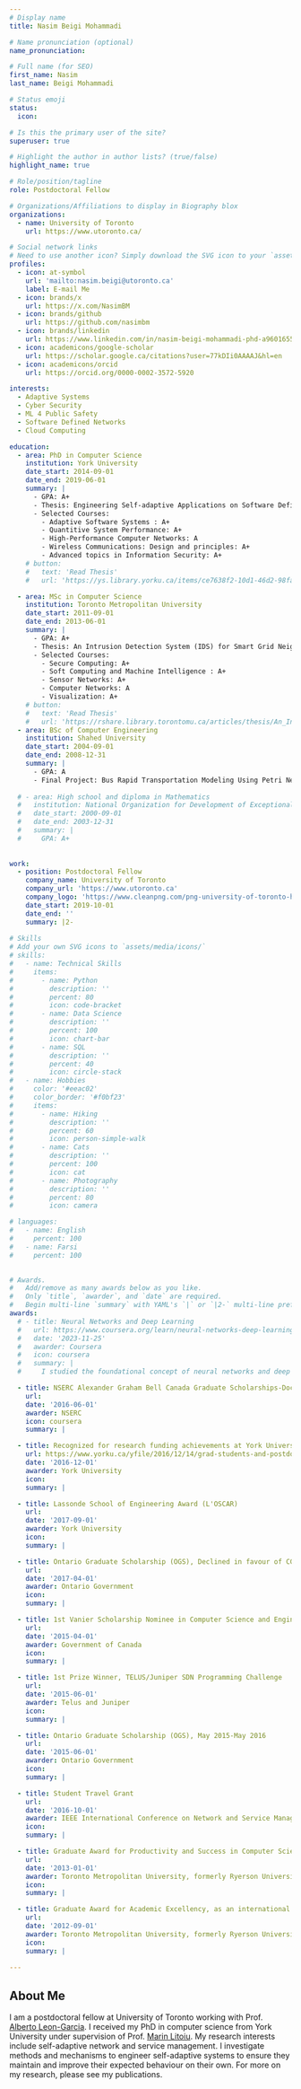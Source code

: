 ```yaml
---
# Display name
title: Nasim Beigi Mohammadi

# Name pronunciation (optional)
name_pronunciation: 

# Full name (for SEO)
first_name: Nasim
last_name: Beigi Mohammadi

# Status emoji
status:
  icon:

# Is this the primary user of the site?
superuser: true

# Highlight the author in author lists? (true/false)
highlight_name: true

# Role/position/tagline
role: Postdoctoral Fellow

# Organizations/Affiliations to display in Biography blox
organizations:
  - name: University of Toronto
    url: https://www.utoronto.ca/

# Social network links
# Need to use another icon? Simply download the SVG icon to your `assets/media/icons/` folder.
profiles:
  - icon: at-symbol
    url: 'mailto:nasim.beigi@utoronto.ca'
    label: E-mail Me
  - icon: brands/x
    url: https://x.com/NasimBM
  - icon: brands/github
    url: https://github.com/nasimbm
  - icon: brands/linkedin
    url: https://www.linkedin.com/in/nasim-beigi-mohammadi-phd-a9601655
  - icon: academicons/google-scholar
    url: https://scholar.google.ca/citations?user=77kDIi0AAAAJ&hl=en
  - icon: academicons/orcid
    url: https://orcid.org/0000-0002-3572-5920

interests:
  - Adaptive Systems
  - Cyber Security
  - ML 4 Public Safety 
  - Software Defined Networks
  - Cloud Computing

education:
  - area: PhD in Computer Science
    institution: York University
    date_start: 2014-09-01
    date_end: 2019-06-01
    summary: |
      - GPA: A+
      - Thesis: Engineering Self-adaptive Applications on Software Defined Infrastructure
      - Selected Courses:
        - Adaptive Software Systems : A+
        - Quantitive System Performance: A+
        - High-Performance Computer Networks: A
        - Wireless Communications: Design and principles: A+
        - Advanced topics in Information Security: A+
    # button:
    #   text: 'Read Thesis'
    #   url: 'https://ys.library.yorku.ca/items/ce7638f2-10d1-46d2-98fa-0ca0bf939ec9/full'

  - area: MSc in Computer Science
    institution: Toronto Metropolitan University
    date_start: 2011-09-01
    date_end: 2013-06-01
    summary: |
      - GPA: A+
      - Thesis: An Intrusion Detection System (IDS) for Smart Grid Neighbourhood Area Network
      - Selected Courses:
        - Secure Computing: A+
        - Soft Computing and Machine Intelligence : A+
        - Sensor Networks: A+
        - Computer Networks: A
        - Visualization: A+ 
    # button:
    #   text: 'Read Thesis'
    #   url: 'https://rshare.library.torontomu.ca/articles/thesis/An_Intrusion_Detection_System_for_Smart_Grid_Neighborhood_Area_Network/14656977?file=28138881'  
  - area: BSc of Computer Engineering
    institution: Shahed University
    date_start: 2004-09-01
    date_end: 2008-12-31
    summary: |
      - GPA: A
      - Final Project: Bus Rapid Transportation Modeling Using Petri Nets
      
  # - area: High school and diploma in Mathematics
  #   institution: National Organization for Development of Exceptional Talents (NODET)
  #   date_start: 2000-09-01
  #   date_end: 2003-12-31
  #   summary: |
  #     GPA: A+
      
      
work:
  - position: Postdoctoral Fellow
    company_name: University of Toronto
    company_url: 'https://www.utoronto.ca'
    company_logo: 'https://www.cleanpng.com/png-university-of-toronto-higher-education-doctorate-p-1808313/'
    date_start: 2019-10-01
    date_end: ''
    summary: |2-
  
# Skills
# Add your own SVG icons to `assets/media/icons/`
# skills:
#   - name: Technical Skills
#     items:
#       - name: Python
#         description: ''
#         percent: 80
#         icon: code-bracket
#       - name: Data Science
#         description: ''
#         percent: 100
#         icon: chart-bar
#       - name: SQL
#         description: ''
#         percent: 40
#         icon: circle-stack
#   - name: Hobbies
#     color: '#eeac02'
#     color_border: '#f0bf23'
#     items:
#       - name: Hiking
#         description: ''
#         percent: 60
#         icon: person-simple-walk
#       - name: Cats
#         description: ''
#         percent: 100
#         icon: cat
#       - name: Photography
#         description: ''
#         percent: 80
#         icon: camera

# languages:
#   - name: English
#     percent: 100
#   - name: Farsi
#     percent: 100
  

# Awards.
#   Add/remove as many awards below as you like.
#   Only `title`, `awarder`, and `date` are required.
#   Begin multi-line `summary` with YAML's `|` or `|2-` multi-line prefix and indent 2 spaces below.
awards:
  # - title: Neural Networks and Deep Learning
  #   url: https://www.coursera.org/learn/neural-networks-deep-learning
  #   date: '2023-11-25'
  #   awarder: Coursera
  #   icon: coursera
  #   summary: |
  #     I studied the foundational concept of neural networks and deep learning. 

  - title: NSERC Alexander Graham Bell Canada Graduate Scholarships-Doctoral (CGS D)
    url: 
    date: '2016-06-01'
    awarder: NSERC
    icon: coursera
    summary: |

  - title: Recognized for research funding achievements at York University
    url: https://www.yorku.ca/yfile/2016/12/14/grad-students-and-postdocs-recognized-for-research-funding-achievements/
    date: '2016-12-01'
    awarder: York University
    icon: 
    summary: |

  - title: Lassonde School of Engineering Award (L'OSCAR)
    url: 
    date: '2017-09-01'
    awarder: York University
    icon: 
    summary: |

  - title: Ontario Graduate Scholarship (OGS), Declined in favour of CGS D
    url: 
    date: '2017-04-01'
    awarder: Ontario Government
    icon: 
    summary: |

  - title: 1st Vanier Scholarship Nominee in Computer Science and Engineering at York University
    url: 
    date: '2015-04-01'
    awarder: Government of Canada
    icon: 
    summary: |

  - title: 1st Prize Winner, TELUS/Juniper SDN Programming Challenge 
    url: 
    date: '2015-06-01'
    awarder: Telus and Juniper
    icon: 
    summary: |

  - title: Ontario Graduate Scholarship (OGS), May 2015-May 2016 
    url: 
    date: '2015-06-01'
    awarder: Ontario Government
    icon: 
    summary: |  

  - title: Student Travel Grant 
    url: 
    date: '2016-10-01'
    awarder: IEEE International Conference on Network and Service Management (CNSM) 
    icon: 
    summary: |

  - title: Graduate Award for Productivity and Success in Computer Science, as an international student
    url: 
    date: '2013-01-01'
    awarder: Toronto Metropolitan University, formerly Ryerson University 
    icon: 
    summary: |

  - title: Graduate Award for Academic Excellency, as an international student
    url: 
    date: '2012-09-01'
    awarder: Toronto Metropolitan University, formerly Ryerson University
    icon: 
    summary: |
  
---
```


## About Me

I am a postdoctoral fellow at University of Toronto working with Prof. [Alberto Leon-Garcia](https://www.nal.utoronto.ca). I received my PhD  in computer science from York University under supervision of Prof. [Marin Litoiu](https://marinlitoiu.info.yorku.ca/). My research interests include self-adaptive network and service management. I investigate methods and mechanisms to engineer self-adaptive systems to ensure they maintain and improve their expected behaviour on their own. For more on my research, please see my publications.